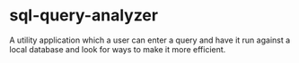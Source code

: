 # sql-query-analyzer
A utility application which a user can enter a query and have it run against a local database and look for ways to make it more efficient.
